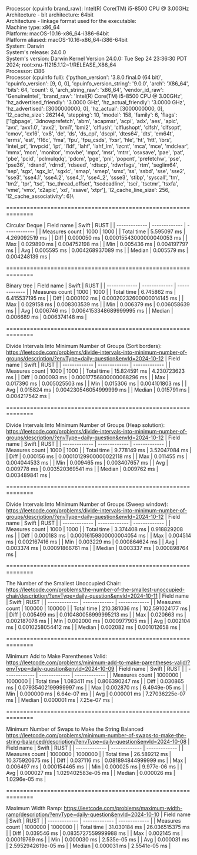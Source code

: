 Processor (cpuinfo brand_raw): Intel(R) Core(TM) i5-8500 CPU @ 3.00GHz\
Architecture - bit architecture: 64bit\
Architecture - linkage format used for the executable: \
Machine type: x86_64\
Platform: macOS-10.16-x86_64-i386-64bit\
Platform aliased: macOS-10.16-x86_64-i386-64bit\
System: Darwin\
System's release: 24.0.0\
System's version: Darwin Kernel Version 24.0.0: Tue Sep 24 23:36:30 PDT 2024; root:xnu-11215.1.12~1/RELEASE_X86_64\
Processor: i386\
Processor (cpuinfo full): {'python_version': '3.8.0.final.0 (64 bit)', 'cpuinfo_version': [9, 0, 0], 'cpuinfo_version_string': '9.0.0', 'arch': 'X86_64', 'bits': 64, 'count': 6, 'arch_string_raw': 'x86_64', 'vendor_id_raw': 'GenuineIntel', 'brand_raw': 'Intel(R) Core(TM) i5-8500 CPU @ 3.00GHz', 'hz_advertised_friendly': '3.0000 GHz', 'hz_actual_friendly': '3.0000 GHz', 'hz_advertised': [3000000000, 0], 'hz_actual': [3000000000, 0], 'l2_cache_size': 262144, 'stepping': 10, 'model': 158, 'family': 6, 'flags': ['1gbpage', '3dnowprefetch', 'abm', 'acapmsr', 'acpi', 'adx', 'aes', 'apic', 'avx', 'avx1.0', 'avx2', 'bmi1', 'bmi2', 'clflush', 'clflushopt', 'clfsh', 'clfsopt', 'cmov', 'cx16', 'cx8', 'de', 'ds', 'ds_cpl', 'dscpl', 'dtes64', 'dts', 'em64t', 'erms', 'est', 'f16c', 'fma', 'fpu', 'fpu_csds', 'fxsr', 'hle', 'ht', 'htt', 'ibrs', 'intel_pt', 'invpcid', 'ipt', 'l1df', 'lahf', 'lahf_lm', 'lzcnt', 'mca', 'mce', 'mdclear', 'mmx', 'mon', 'monitor', 'movbe', 'mpx', 'msr', 'mtrr', 'osxsave', 'pae', 'pat', 'pbe', 'pcid', 'pclmulqdq', 'pdcm', 'pge', 'pni', 'popcnt', 'prefetchw', 'pse', 'pse36', 'rdrand', 'rdrnd', 'rdseed', 'rdtscp', 'rdwrfsgs', 'rtm', 'seglim64', 'sep', 'sgx', 'sgx_lc', 'sgxlc', 'smap', 'smep', 'smx', 'ss', 'ssbd', 'sse', 'sse2', 'sse3', 'sse4.1', 'sse4.2', 'sse4_1', 'sse4_2', 'ssse3', 'stibp', 'syscall', 'tm', 'tm2', 'tpr', 'tsc', 'tsc_thread_offset', 'tscdeadline', 'tsci', 'tsctmr', 'tsxfa', 'vme', 'vmx', 'x2apic', 'xd', 'xsave', 'xtpr'], 'l2_cache_line_size': 256, 'l2_cache_associativity': 6}\

==============================================================

Circular Deque
| Field name  | Swift          | RUST         |
| ------------- | ------------- | ------------- |
| Measures count      | 1000 | 1000 |
| Total time      | 5.595097 ms  | 4.269092519 ms  |
| Diff | 0.000050 ms  | 0.00015543000000040053 ms  |
| Max | 0.029890 ms  | 0.004752198 ms  |
| Min | 0.005436 ms  | 0.004197797 ms  |
| Avg | 0.005595 ms  | 0.004268937089 ms  |
| Median | 0.005579 ms  | 0.004248139 ms  |
    
==============================================================

Binary tree
| Field name  | Swift          | RUST         |
| ------------- | ------------- | ------------- |
| Measures count      | 1000 | 1000 |
| Total time      | 6.745862 ms  | 6.415537195 ms  |
| Diff | 0.000102 ms  | 0.00020232600000014145 ms  |
| Max | 0.029158 ms  | 0.008303539 ms  |
| Min | 0.006379 ms  | 0.006058639 ms  |
| Avg | 0.006746 ms  | 0.0064153348689999995 ms  |
| Median | 0.006689 ms  | 0.006374148 ms  |
    
==============================================================

Divide Intervals Into Minimum Number of Groups (Sort borders): https://leetcode.com/problems/divide-intervals-into-minimum-number-of-groups/description/?envType=daily-question&envId=2024-10-12
| Field name  | Swift          | RUST         |
| ------------- | ------------- | ------------- |
| Measures count      | 1000 | 1000 |
| Total time      | 15.824591 ms  | 4.230723623 ms  |
| Diff | 0.000093 ms  | 0.00017756800000068296 ms  |
| Max | 0.017390 ms  | 0.005025503 ms  |
| Min | 0.015306 ms  | 0.004101803 ms  |
| Avg | 0.015824 ms  | 0.004230546054999999 ms  |
| Median | 0.015791 ms  | 0.004217542 ms  |
    
==============================================================

Divide Intervals Into Minimum Number of Groups (Heap solution): https://leetcode.com/problems/divide-intervals-into-minimum-number-of-groups/description/?envType=daily-question&envId=2024-10-12
| Field name  | Swift          | RUST         |
| ------------- | ------------- | ------------- |
| Measures count      | 1000 | 1000 |
| Total time      | 9.778149 ms  | 3.52047084 ms  |
| Diff | 0.000156 ms  | 0.00010129900000022118 ms  |
| Max | 0.011455 ms  | 0.004044533 ms  |
| Min | 0.009465 ms  | 0.003407657 ms  |
| Avg | 0.009778 ms  | 0.003520369541 ms  |
| Median | 0.009762 ms  | 0.003489841 ms  |
    
==============================================================

Divide Intervals Into Minimum Number of Groups (Sweep window): https://leetcode.com/problems/divide-intervals-into-minimum-number-of-groups/description/?envType=daily-question&envId=2024-10-12
| Field name  | Swift          | RUST         |
| ------------- | ------------- | ------------- |
| Measures count      | 1000 | 1000 |
| Total time      | 3.374408 ms  | 0.918829208 ms  |
| Diff | 0.000183 ms  | 0.00016159800000004054 ms  |
| Max | 0.004514 ms  | 0.002167416 ms  |
| Min | 0.003229 ms  | 0.000864624 ms  |
| Avg | 0.003374 ms  | 0.00091866761 ms  |
| Median | 0.003337 ms  | 0.000898764 ms  |
    
==============================================================

The Number of the Smallest Unoccupied Chair: https://leetcode.com/problems/the-number-of-the-smallest-unoccupied-chair/description/?envType=daily-question&envId=2024-10-11
| Field name  | Swift          | RUST         |
| ------------- | ------------- | ------------- |
| Measures count      | 100000 | 100000 |
| Total time      | 210.381036 ms  | 102.591024177 ms  |
| Diff | 0.005499 ms  | 0.010480056999995213 ms  |
| Max | 0.020663 ms  | 0.002187078 ms  |
| Min | 0.002000 ms  | 0.000977905 ms  |
| Avg | 0.002104 ms  | 0.0010258054412 ms  |
| Median | 0.002082 ms  | 0.001012658 ms  |
    
==============================================================

Minimum Add to Make Parentheses Valid: https://leetcode.com/problems/minimum-add-to-make-parentheses-valid/?envType=daily-question&envId=2024-10-09
| Field name  | Swift          | RUST         |
| ------------- | ------------- | ------------- |
| Measures count      | 1000000 | 1000000 |
| Total time      | 1.083411 ms  | 0.806390247 ms  |
| Diff | 0.030865 ms  | 0.07935402199999997 ms  |
| Max | 0.002870 ms  | 6.4949e-05 ms  |
| Min | 0.000000 ms  | 6.64e-07 ms  |
| Avg | 0.000001 ms  | 7.27036225e-07 ms  |
| Median | 0.000001 ms  | 7.25e-07 ms  |
    
==============================================================

Minimum Number of Swaps to Make the String Balanced https://leetcode.com/problems/minimum-number-of-swaps-to-make-the-string-balanced/description/?envType=daily-question&envId=2024-10-08
| Field name  | Swift          | RUST         |
| ------------- | ------------- | ------------- |
| Measures count      | 1000000 | 1000000 |
| Total time      | 26.589212 ms  | 10.375920675 ms  |
| Diff | 0.037116 ms  | 0.081894844999999 ms  |
| Max | 0.006497 ms  | 0.000154465 ms  |
| Min | 0.000025 ms  | 9.977e-06 ms  |
| Avg | 0.000027 ms  | 1.029402583e-05 ms  |
| Median | 0.000026 ms  | 1.0296e-05 ms  |
    
==============================================================

Maximum Width Ramp: https://leetcode.com/problems/maximum-width-ramp/description/?envType=daily-question&envId=2024-10-10
| Field name  | Swift          | RUST         |
| ------------- | ------------- | ------------- |
| Measures count      | 1000000 | 1000000 |
| Total time      | 31.030184 ms  | 26.036515375 ms  |
| Diff | 0.039546 ms  | 0.0835727559999988 ms  |
| Max | 0.002145 ms  | 0.00019769 ms  |
| Min | 0.000030 ms  | 2.535e-05 ms  |
| Avg | 0.000031 ms  | 2.5952942619e-05 ms  |
| Median | 0.000031 ms  | 2.5541e-05 ms  |
    
